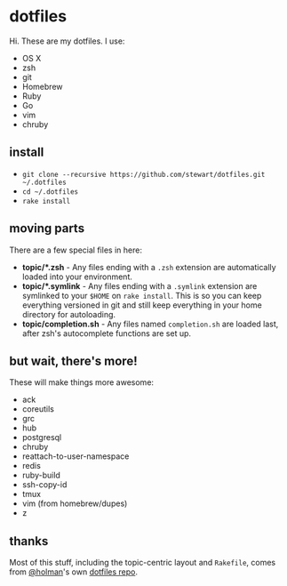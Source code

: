 # dotfiles

Hi. These are my dotfiles. I use:

- OS X
- zsh
- git
- Homebrew
- Ruby
- Go
- vim
- chruby

## install

- `git clone --recursive https://github.com/stewart/dotfiles.git ~/.dotfiles`
- `cd ~/.dotfiles`
- `rake install`

## moving parts

There are a few special files in here:

- **topic/\*.zsh** - Any files ending with a `.zsh` extension are automatically loaded into your environment.
- **topic/\*.symlink** - Any files ending with a `.symlink` extension are symlinked to your `$HOME` on `rake install`. This is so you can keep everything versioned in git and still keep everything in your home directory for autoloading.
- **topic/completion.sh** - Any files named `completion.sh` are loaded last, after zsh's autocomplete functions are set up.

## but wait, there's more!

These will make things more awesome:

- ack
- coreutils
- grc
- hub
- postgresql
- chruby
- reattach-to-user-namespace
- redis
- ruby-build
- ssh-copy-id
- tmux
- vim (from homebrew/dupes)
- z

## thanks

Most of this stuff, including the topic-centric layout and `Rakefile`, comes from [@holman][]'s own [dotfiles repo][@holman dotfiles].

[@holman]: http://twitter.com/holman
[@holman dotfiles]: https://github.com/holman/dotfiles
